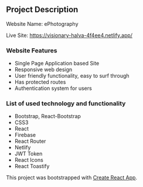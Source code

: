 ## Project Description
Website Name: ePhotography

Live Site: https://visionary-halva-4f4ee4.netlify.app/
### Website Features 
* Single Page Application based Site
* Responsive web design
* User friendly functionality, easy to surf through
* Has protected routes
* Authentication system for users

### List of used technology and functionality
* Bootstrap, React-Bootstrap
* CSS3
* React
* Firebase
* React Router
* Netlify 
* JWT Token
* React Icons
* React Toastify



This project was bootstrapped with [Create React App](https://github.com/facebook/create-react-app).